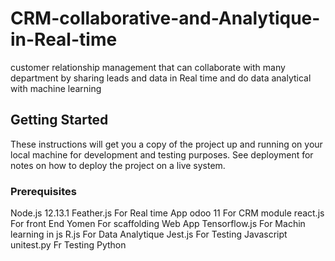 # CRM-collaborative-and-Analytique-in-Real-time
 customer relationship management that can collaborate with many department by sharing leads and data in Real time  and do data analytical  with machine learning  
## Getting Started
These instructions will get you a copy of the project up and running on your local machine for development and testing purposes. See deployment for notes on how to deploy the project on a live system.
### Prerequisites
Node.js 12.13.1
Feather.js For Real time App
odoo 11  For CRM module 
react.js For front End 
Yomen  For scaffolding Web App
Tensorflow.js For Machin learning in js 
R.js For Data Analytique 
Jest.js For Testing Javascript 
unitest.py Fr Testing Python
